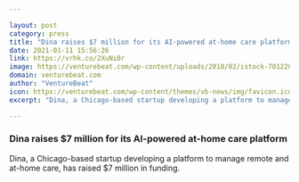 ```yaml
---

layout: post
category: press
title: "Dina raises $7 million for its AI-powered at-home care platform"
date: 2021-01-11 15:56:26
link: https://vrhk.co/2XuNi0r
image: https://venturebeat.com/wp-content/uploads/2018/02/istock-701228292-e1587585848522.jpg?w=1200&strip=all
domain: venturebeat.com
author: "VentureBeat"
icon: https://venturebeat.com/wp-content/themes/vb-news/img/favicon.ico
excerpt: "Dina, a Chicago-based startup developing a platform to manage remote and at-home care, has raised $7 million in funding."

---
```


### Dina raises $7 million for its AI-powered at-home care platform

Dina, a Chicago-based startup developing a platform to manage remote and at-home care, has raised $7 million in funding.
